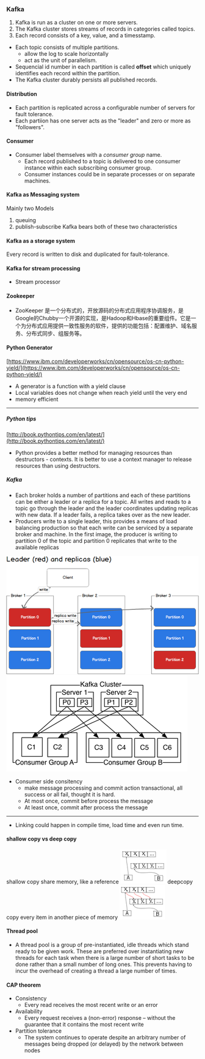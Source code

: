 ### Kafka
1. Kafka is run as a cluster on one or more servers.
1. The Kafka cluster stores streams of records in categories called topics.
1. Each record consists of a key, value, and a timesstamp.

- Each topic consists of multiple partitions.
  - allow the log to scale horizontally
  - act as the unit of parallelism.
- Sequencial id number in each partition is called **offset** which uniquely identifies each record within the partition.
- The Kafka cluster durably persists all published records.

#### Distribution
- Each partition is replicated across a configurable number of servers for fault tolerance.
- Each partiion has one server acts as the "leader" and zero or more as "followers".

#### Consumer
- Consumer label themselves with a *consumer group* name.
  - Each record published to a topic is delivered to one consumer instance within each subscribing consumer group.
  - Consumer instances could be in separate processes or on separate machines.

#### Kafka as  Messaging system
Mainly two Models
1. queuing
1. publish-subscribe
Kafka bears both of these two characteristics

#### Kafka as a storage system
Every record is written to disk and duplicated for fault-tolerance.

#### Kafka for stream processing
- Stream processor


#### Zookeeper
- ZooKeeper 是一个分布式的，开放源码的分布式应用程序协调服务，是Google的Chubby一个开源的实现，是Hadoop和Hbase的重要组件。它是一个为分布式应用提供一致性服务的软件，提供的功能包括：配置维护、域名服务、分布式同步、组服务等。

#### Python Generator
[https://www.ibm.com/developerworks/cn/opensource/os-cn-python-yield/](https://www.ibm.com/developerworks/cn/opensource/os-cn-python-yield/)
- A generator is a function with a yield clause
- Local variables does not change when reach yield until the very end
- memory efficient

---
##### Python tips
[http://book.pythontips.com/en/latest/](http://book.pythontips.com/en/latest/)
- Python provides a better method for managing resources than destructors - contexts. It is better to use a context manager to release resources than using destructors.

##### Kafka
- Each broker holds a number of partitions and each of these partitions can be either a leader or a replica for a topic. All writes and reads to a topic go through the leader and the leader coordinates updating replicas with new data. If a leader fails, a replica takes over as the new leader.
- Producers write to a single leader, this provides a means of load balancing production so that each write can be serviced by a separate broker and machine. In the first image, the producer is writing to partition 0 of the topic and partition 0 replicates that write to the available replicas

![partition-write](/assets/images/producing-to-partitions.png)
![consumergroup](/assets/images/consumer-groups.png)

- Consumer side consitency
  - make message processing and commit action transactional, all success or all fail, thought it is hard.
  - At most once, commit before process the message
  - At least once, commit after process the message

---
- Linking could happen in compile time, load time and even run time.

#### shallow copy vs deep copy
shallow copy share memory, like a reference
![shallow copy](/assets/images/shallow_deep_copy1.png)
deepcopy copy every item in another piece of memory
![shallow copy](/assets/images/shallow_deep_copy2.png)

#### Thread pool
- A thread pool is a group of pre-instantiated, idle threads which stand ready to be given work. These are preferred over instantiating new threads for each task when there is a large number of short tasks to be done rather than a small number of long ones. This prevents having to incur the overhead of creating a thread a large number of times.

#### CAP theorem
- Consistency
  - Every read receives the most recent write or an error
- Availability
  - Every request receives a (non-error) response – without the guarantee that it contains the most recent write
- Partition tolerance
  - The system continues to operate despite an arbitrary number of messages being dropped (or delayed) by the network between nodes
